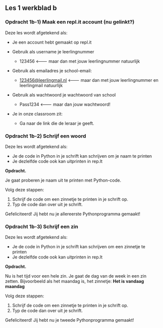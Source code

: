 ## Les 1 werkblad b

### Opdracht 1b-1) Maak een repl.it account (nu gelinkt?)

Deze les wordt afgetekend als:

- Je een account hebt gemaakt op repl.it

- Gebruik als username je leerlingnummer

  - 123456 <--- maar dan met jouw leerlingnummer natuurlijk

- Gebruik als emailadres je school-email:

  - 123456@leerlingmail.nl <--- maar dan met jouw leerlingnummer en leerlingmail natuurlijk

- Gebruik als wachtwoord je wachtwoord van school

  - Pass1234 <--- maar dan jouw wachtwoord!

- Je in onze classroom zit:

  - Ga naar de link die de leraar je geeft.


### Opdracht 1b-2) Schrijf een woord

Deze les wordt afgetekend als:

- Je de code in Python in je schrift kan schrijven om je naam te printen
- Je dezlelfde code ook kan uitprinten in rep.lt

**Opdracht.** 

Je gaat proberen je naam uit te printen met Python-code.

Volg deze stappen:

1. Schrijf de code om een zinnetje te printen in je schrift op. 
2. Typ de code dan over uit je schrift.

Gefeliciteerd! Jij hebt nu je allereerste Pythonprogramma gemaakt!


### Opdracht 1b-3) Schrijf een zin

Deze les wordt afgetekend als:

- Je de code in Python in je schrift kan schrijven om een zinnetje te printen
- Je dezlelfde code ook kan uitprinten in rep.lt

**Opdracht.** 

Nu is het tijd voor een hele zin. Je gaat de dag van de week in een zin zetten. Bijvoorbeeld als het maandag is, het zinnetje: **Het is vandaag maandag**

Volg deze stappen:

1. Schrijf de code om een zinnetje te printen in je schrift op. 
2. Typ de code dan over uit je schrift.

Gefeliciteerd! Jij hebt nu je tweede Pythonprogramma gemaakt!



